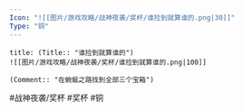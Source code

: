 ```yaml
---
Icon: "![[图片/游戏攻略/战神夜袭/奖杯/谁捡到就算谁的.png|30]]"
Type: "铜"
---
```

```ad-common-bronze-trophy
title: (Title:: "谁捡到就算谁的")
![[图片/游戏攻略/战神夜袭/奖杯/谁捡到就算谁的.png|100]]

(Comment:: "在蜿蜒之路找到全部三个宝箱")
```

#战神夜袭/奖杯 #奖杯 #铜
